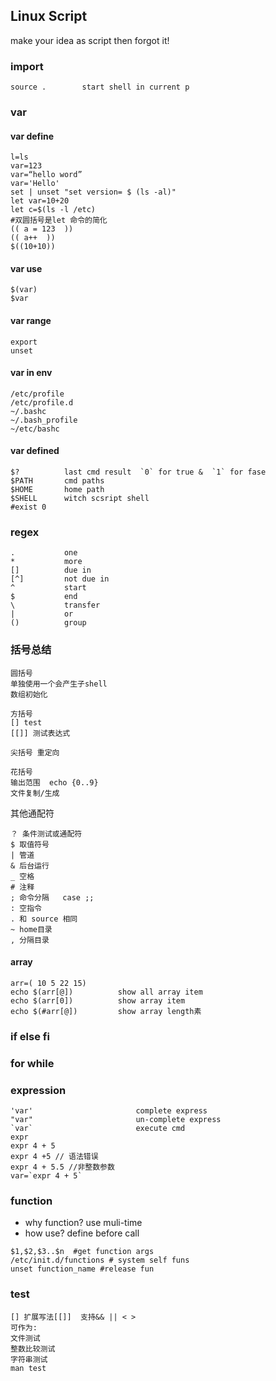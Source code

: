 ## Linux Script
make your idea as script then forgot it!

### import
```
source .        start shell in current p
```

### var
#### var define

```
l=ls
var=123
var=“hello word”
var='Hello'
set | unset "set version= $ (ls -al)"
let var=10+20
let c=$(ls -l /etc)
#双圆括号是let 命令的简化
(( a = 123  ))
(( a++  ))
$((10+10))
```

#### var use

```
$(var)
$var
```

#### var range

```
export
unset
```


#### var in env
```
/etc/profile
/etc/profile.d
~/.bashc
~/.bash_profile
~/etc/bashc
```

#### var defined
```
$?          last cmd result  `0` for true &  `1` for fase
$PATH       cmd paths
$HOME       home path
$SHELL      witch scsript shell
#exist 0 
```

### regex
```
.           one
*           more
[]          due in
[^]         not due in
^           start
$           end
\           transfer
|           or
()          group
```

### 括号总结
```
圆括号
单独使用一个会产生子shell 
数组初始化

方括号 
[] test
[[]] 测试表达式

尖括号 重定向

花括号
输出范围  echo {0..9}
文件复制/生成
```

其他通配符
```
？ 条件测试或通配符
$ 取值符号
| 管道
& 后台运行
_ 空格
# 注释
; 命令分隔   case ;; 
: 空指令
. 和 source 相同
~ home目录
, 分隔目录

```

#### array
```
arr=( 10 5 22 15)
echo $(arr[@])          show all array item
echo $(arr[0])          show array item
echo $(#arr[@])         show array length素
```

### if else fi

### for while

### expression 
```
'var'                       complete express
"var"                       un-complete express
`var`                       execute cmd
expr
expr 4 + 5 
expr 4 +5 // 语法错误
expr 4 + 5.5 //非整数参数
var=`expr 4 + 5`
```

### function
- why function? use muli-time
- how use?  define before call
```
$1,$2,$3..$n  #get function args
/etc/init.d/functions # system self funs
unset function_name #release fun
```

### test
```
[] 扩展写法[[]]  支持&& || < > 
可作为:
文件测试
整数比较测试
字符串测试
man test 
```
